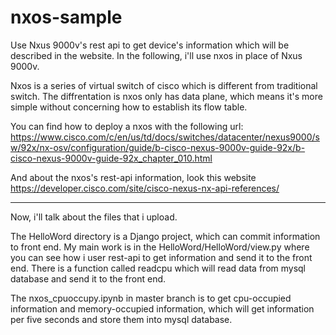 # nxos-sample
Use Nxus 9000v's rest api to get device's information which will be described in the website.
In the following, i'll use nxos in place of Nxus 9000v.

Nxos is a series of virtual switch of cisco which is different from traditional switch.
The diffrentation is nxos only has data plane, which means it's more simple without concerning how to establish its flow table.

You can find how to deploy a nxos with the following url:
    https://www.cisco.com/c/en/us/td/docs/switches/datacenter/nexus9000/sw/92x/nx-osv/configuration/guide/b-cisco-nexus-9000v-guide-92x/b-cisco-nexus-9000v-guide-92x_chapter_010.html
    
    
And about the nxos's rest-api information, look this website
    https://developer.cisco.com/site/cisco-nexus-nx-api-references/
    
************************************************************************************
Now, i'll talk about the files that i upload.

The HelloWord directory is a Django project, which can commit information to front end.
My main work is in the HelloWord/HelloWord/view.py where you can see how i user rest-api to get information and send it to the front end. 
There is a function called readcpu which will read data from mysql database and send it to the front end.

The nxos_cpuoccupy.ipynb in master branch is to get cpu-occupied information and memory-occupied information, which will get information per five seconds and store them into mysql database.






